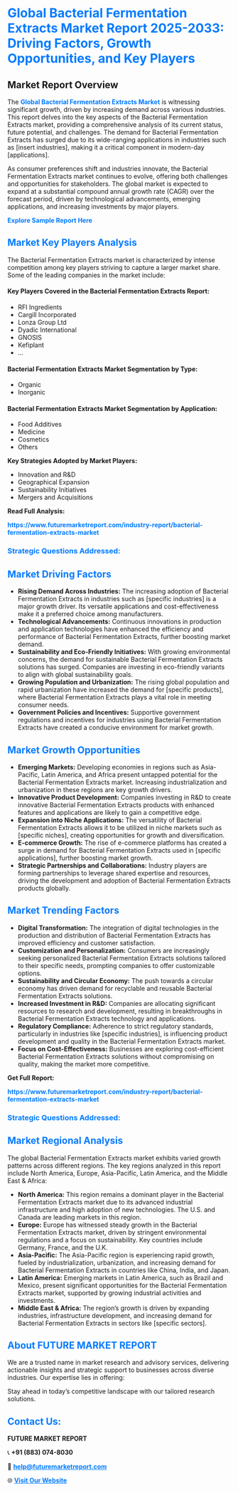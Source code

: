 <h1 style="color: #007BFF;">Global Bacterial Fermentation Extracts Market Report 2025-2033: Driving Factors, Growth Opportunities, and Key Players</h1>

<section id="overview">
<h2>Market Report Overview</h2>
<p>The <a href="https://www.futuremarketreport.com/industry-report/bacterial-fermentation-extracts-market" style="color: #007BFF; text-decoration: none;"><strong>Global Bacterial Fermentation Extracts Market</strong></a> is witnessing significant growth, driven by increasing demand across various industries. This report delves into the key aspects of the Bacterial Fermentation Extracts market, providing a comprehensive analysis of its current status, future potential, and challenges. The demand for Bacterial Fermentation Extracts has surged due to its wide-ranging applications in industries such as [insert industries], making it a critical component in modern-day [applications].</p>
<p>As consumer preferences shift and industries innovate, the Bacterial Fermentation Extracts market continues to evolve, offering both challenges and opportunities for stakeholders. The global market is expected to expand at a substantial compound annual growth rate (CAGR) over the forecast period, driven by technological advancements, emerging applications, and increasing investments by major players.</p>
</section>

<section id="overview">
<p><a href="https://www.futuremarketreport.com/request-sample/reportId=108753" style="color: #007BFF; text-decoration: none;"><strong>Explore Sample Report Here</strong></a></p>
</section>

<section id="key-players">
<h2 style="color: #007BFF;">Market Key Players Analysis</h2>
<p>The Bacterial Fermentation Extracts market is characterized by intense competition among key players striving to capture a larger market share. Some of the leading companies in the market include:</p>
<h4>Key Players Covered in the Bacterial Fermentation Extracts Report:</h4>
<ul><li>RFI Ingredients</li><li>Cargill Incorporated</li><li>Lonza Group Ltd</li><li>Dyadic International</li><li>GNOSIS</li><li>Kefiplant</li><li>...</li></ul>
<h4>Bacterial Fermentation Extracts Market Segmentation by Type:</h4>
<ul><li>Organic</li><li>Inorganic</li></ul>

<h4>Bacterial Fermentation Extracts Market Segmentation by Application:</h4>
<ul><li>Food Additives</li><li>Medicine</li><li>Cosmetics</li><li>Others</li></ul>
<p><strong>Key Strategies Adopted by Market Players:</strong></p>
<ul>
<li>Innovation and R&D</li>
<li>Geographical Expansion</li>
<li>Sustainability Initiatives</li>
<li>Mergers and Acquisitions</li>
</ul>
</section>

<section>
<p><strong>Read Full Analysis: </strong></p><a href="https://www.futuremarketreport.com/industry-report/bacterial-fermentation-extracts-market" style="color: #007BFF; text-decoration: none;"><strong>https://www.futuremarketreport.com/industry-report/bacterial-fermentation-extracts-market</strong></a>
<h3 style="color: #007BFF;">Strategic Questions Addressed:</h3>
</section>

<section id="driving-factors">
<h2 style="color: #007BFF;">Market Driving Factors</h2>
<ul>
<li><strong>Rising Demand Across Industries:</strong> The increasing adoption of Bacterial Fermentation Extracts in industries such as [specific industries] is a major growth driver. Its versatile applications and cost-effectiveness make it a preferred choice among manufacturers.</li>
<li><strong>Technological Advancements:</strong> Continuous innovations in production and application technologies have enhanced the efficiency and performance of Bacterial Fermentation Extracts, further boosting market demand.</li>
<li><strong>Sustainability and Eco-Friendly Initiatives:</strong> With growing environmental concerns, the demand for sustainable Bacterial Fermentation Extracts solutions has surged. Companies are investing in eco-friendly variants to align with global sustainability goals.</li>
<li><strong>Growing Population and Urbanization:</strong> The rising global population and rapid urbanization have increased the demand for [specific products], where Bacterial Fermentation Extracts plays a vital role in meeting consumer needs.</li>
<li><strong>Government Policies and Incentives:</strong> Supportive government regulations and incentives for industries using Bacterial Fermentation Extracts have created a conducive environment for market growth.</li>
</ul>
</section>

<section id="growth-opportunities">
<h2 style="color: #007BFF;">Market Growth Opportunities</h2>
<ul>
<li><strong>Emerging Markets:</strong> Developing economies in regions such as Asia-Pacific, Latin America, and Africa present untapped potential for the Bacterial Fermentation Extracts market. Increasing industrialization and urbanization in these regions are key growth drivers.</li>
<li><strong>Innovative Product Development:</strong> Companies investing in R&D to create innovative Bacterial Fermentation Extracts products with enhanced features and applications are likely to gain a competitive edge.</li>
<li><strong>Expansion into Niche Applications:</strong> The versatility of Bacterial Fermentation Extracts allows it to be utilized in niche markets such as [specific niches], creating opportunities for growth and diversification.</li>
<li><strong>E-commerce Growth:</strong> The rise of e-commerce platforms has created a surge in demand for Bacterial Fermentation Extracts used in [specific applications], further boosting market growth.</li>
<li><strong>Strategic Partnerships and Collaborations:</strong> Industry players are forming partnerships to leverage shared expertise and resources, driving the development and adoption of Bacterial Fermentation Extracts products globally.</li>
</ul>
</section>

<section id="trending-factors">
<h2 style="color: #007BFF;">Market Trending Factors</h2>
<ul>
<li><strong>Digital Transformation:</strong> The integration of digital technologies in the production and distribution of Bacterial Fermentation Extracts has improved efficiency and customer satisfaction.</li>
<li><strong>Customization and Personalization:</strong> Consumers are increasingly seeking personalized Bacterial Fermentation Extracts solutions tailored to their specific needs, prompting companies to offer customizable options.</li>
<li><strong>Sustainability and Circular Economy:</strong> The push towards a circular economy has driven demand for recyclable and reusable Bacterial Fermentation Extracts solutions.</li>
<li><strong>Increased Investment in R&D:</strong> Companies are allocating significant resources to research and development, resulting in breakthroughs in Bacterial Fermentation Extracts technology and applications.</li>
<li><strong>Regulatory Compliance:</strong> Adherence to strict regulatory standards, particularly in industries like [specific industries], is influencing product development and quality in the Bacterial Fermentation Extracts market.</li>
<li><strong>Focus on Cost-Effectiveness:</strong> Businesses are exploring cost-efficient Bacterial Fermentation Extracts solutions without compromising on quality, making the market more competitive.</li>
</ul>
</section>

<section>
<p><strong>Get Full Report: </strong></p><a href="https://www.futuremarketreport.com/industry-report/bacterial-fermentation-extracts-market" style="color: #007BFF; text-decoration: none;"><strong>https://www.futuremarketreport.com/industry-report/bacterial-fermentation-extracts-market</strong></a>
<h3 style="color: #007BFF;">Strategic Questions Addressed:</h3>
</section>


<section id="regional-analysis">
<h2 style="color: #007BFF;">Market Regional Analysis</h2>
<p>The global Bacterial Fermentation Extracts market exhibits varied growth patterns across different regions. The key regions analyzed in this report include North America, Europe, Asia-Pacific, Latin America, and the Middle East & Africa:</p>
<ul>
<li><strong>North America:</strong> This region remains a dominant player in the Bacterial Fermentation Extracts market due to its advanced industrial infrastructure and high adoption of new technologies. The U.S. and Canada are leading markets in this region.</li>
<li><strong>Europe:</strong> Europe has witnessed steady growth in the Bacterial Fermentation Extracts market, driven by stringent environmental regulations and a focus on sustainability. Key countries include Germany, France, and the U.K.</li>
<li><strong>Asia-Pacific:</strong> The Asia-Pacific region is experiencing rapid growth, fueled by industrialization, urbanization, and increasing demand for Bacterial Fermentation Extracts in countries like China, India, and Japan.</li>
<li><strong>Latin America:</strong> Emerging markets in Latin America, such as Brazil and Mexico, present significant opportunities for the Bacterial Fermentation Extracts market, supported by growing industrial activities and investments.</li>
<li><strong>Middle East & Africa:</strong> The region’s growth is driven by expanding industries, infrastructure development, and increasing demand for Bacterial Fermentation Extracts in sectors like [specific sectors].</li>
</ul>
</section>

<footer>
<h2 style="color: #007BFF;">About FUTURE MARKET REPORT</h2>
<p>We are a trusted name in market research and advisory services, delivering actionable insights and strategic support to businesses across diverse industries. Our expertise lies in offering:</p>

<p>Stay ahead in today’s competitive landscape with our tailored research solutions.</p>

<h2 style="color: #007BFF;">Contact Us:</h2>
<p><strong>FUTURE MARKET REPORT</strong></p>
<p>📞 <strong>+91 (883) 074-8030</strong></p>
<p>📧 <strong><a href="mailto:help@futuremarketreport.com" style="color: #007BFF;">help@futuremarketreport.com</a></strong></p>
<p>🌐 <strong><a href="https://www.futuremarketreport.com/" style="color: #007BFF;">Visit Our Website</a></strong></p>
</footer>